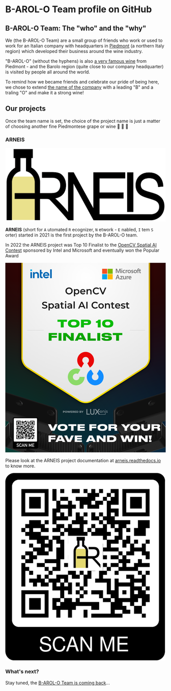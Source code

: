 # B-AROL-O Team profile on GitHub

<!--
Hi there 👋

**B-AROL-O/B-AROL-O** is a ✨ _special_ ✨ repository because its `README.md` (this file) appears on your GitHub profile.

Here are some ideas to get you started:

- 🔭 I’m currently working on ...
- 🌱 I’m currently learning ...
- 👯 I’m looking to collaborate on ...
- 🤔 I’m looking for help with ...
- 💬 Ask me about ...
- 📫 How to reach me: ...
- 😄 Pronouns: ...
- ⚡ Fun fact: ...
-->

## B-AROL-O Team: The "who" and the "why"

We (the B-AROL-O Team) are a small group of friends who work or used to work for an Italian company with headquarters in [Piedmont](https://en.wikipedia.org/wiki/Piedmont_(wine)) (a northern Italy region) which developed their business around the wine industry.

"B-AROL-O" (without the hyphens) is also [a very famous wine](https://en.wikipedia.org/wiki/Barolo) from Piedmont - and the Barolo region (quite close to our company headquarter) is visited by people all around the world.

To remind how we became friends and celebrate our pride of being here, we chose to extend [the name of the company](https://www.arol.com/) with a leading "B" and a traling "O" and make it a strong wine!

<!-- we used to say "[this company](https://www.arol.com/) is in the heart of "B-AROL-O" ❤️ -->

<!-- It looked like our love was shared! -->

## Our projects

Once the team name is set, the choice of the project name is just a matter of choosing another fine Piedmontese grape or wine 🍷 🍇 🥂

### ARNEIS

[![arneis-logo.png](https://raw.githubusercontent.com/B-AROL-O/ARNEIS/main/docs/images/arneis-logo.png)](https://arneis.readthedocs.io)

**ARNEIS** (short for ``A`` utomated ``R`` ecognizer,  ``N`` etwork - ``E`` nabled, ``I`` tem ``S`` orter) started in 2021 is the first project by the B-AROL-O team.

In 2022 the ARNEIS project was Top 10 Finalist to the [OpenCV Spatial AI Contest](https://opencv.org/opencv-spatial-ai-contest/) sponsored by Intel and Microsoft and eventually won the Popular Award

[![2022-04-21-opencv-spatial-ai-contest-top-10-finalist.png](https://raw.githubusercontent.com/B-AROL-O/ARNEIS/main/docs/images/2022-04-21-opencv-spatial-ai-contest-top-10-finalist.png)](https://form.jotform.com/221086334784156)

<!-- Please vote and have friends vote for "**Team B-AROL-O - ARNEIS**" [on this site](https://form.jotform.com/221086334784156)! -->

Please look at the ARNEIS project documentation at [arneis.readthedocs.io](https://arneis.readthedocs.io) to know more.

[![arneis-qr-code.png](https://github.com/B-AROL-O/ARNEIS/blob/main/docs/images/arneis-qr-code.png?raw=true)](https://arneis.readthedocs.io)

### What's next?

Stay tuned, the [B-AROL-O Team is coming back](https://www.hackster.io/projects/845012)...

<!-- EOF -->
